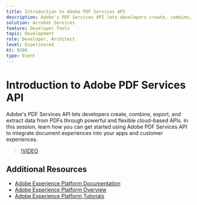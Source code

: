 ```yaml
---
title: Introduction to Adobe PDF Services API
description: Adobe's PDF Services API lets developers create, combine, export, and extract data from PDFs through powerful and flexible cloud-based APIs. In this session, learn how you can get started using Adobe PDF Services API to integrate document experiences into your apps and customer experiences.
solution: Acrobat Services
feature: Developer Tools
topic: Development
role: Developer, Architect
level: Experienced
kt: 9206
type: Event
---
```

# Introduction to Adobe PDF Services API

Adobe's PDF Services API lets developers create, combine, export, and extract data from PDFs through powerful and flexible cloud-based APIs. In this session, learn how you can get started using Adobe PDF Services API to integrate document experiences into your apps and customer experiences.


>[!VIDEO](https://video.tv.adobe.com/v/337601/?quality=12&learn=on&hidetitle=true)

## Additional Resources

- [Adobe Experience Platform Documentation](https://experienceleague.adobe.com/docs/experience-platform.html)
- [Adobe Experience Platform Overview](https://experienceleague.adobe.com/docs/experience-platform/landing/home.html)
- [Adobe Experience Platform Tutorials](https://experienceleague.adobe.com/docs/platform-learn/tutorials/overview.html?lang=en)
